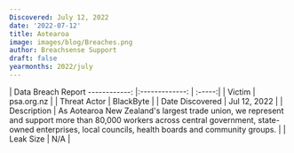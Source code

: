 ```yaml
---
Discovered: July 12, 2022
date: '2022-07-12'
title: Aotearoa
image: images/blog/Breaches.png
author: Breachsense Support
draft: false
yearmonths: 2022/july
---
```



| Data Breach Report
------------:     |:-------------:    | :-----:|
| Victim      | psa.org.nz      | 
| Threat Actor      | BlackByte      | 
| Date Discovered      | Jul 12, 2022      | 
| Description      | As Aotearoa New Zealand's largest trade union, we represent and support more than 80,000 workers across central government, state-owned enterprises, local councils, health boards and community groups.      | 
| Leak Size      | N/A      | 


